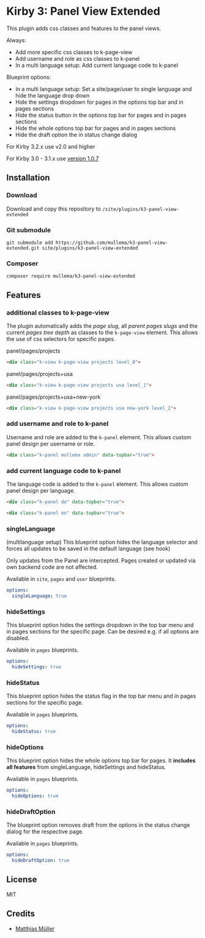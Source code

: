 # Kirby 3: Panel View Extended
This plugin adds css classes and features to the panel views.

Always:
- Add more specific css classes to k-page-view
- Add username and role as css classes to k-panel
- In a multi language setup: Add current language code to k-panel

Blueprint options:
- In a multi language setup: Set a site/page/user to single language and hide the language drop down
- Hide the settings dropdown for pages in the options top bar and in pages sections
- Hide the status button in the options top bar for pages and in pages sections
- Hide the whole options top bar for pages and in pages sections
- Hide the draft option the in status change dialog


For Kirby 3.2.x use v2.0 and higher 

For Kirby 3.0 - 3.1.x use [version 1.0.7](https://github.com/mullema/k3-panel-view-extended/releases/tag/v1.0.4)

## Installation
### Download

Download and copy this repository to `/site/plugins/k3-panel-view-extended`

### Git submodule

```
git submodule add https://github.com/mullema/k3-panel-view-extended.git site/plugins/k3-panel-view-extended
```

### Composer

```
composer require mullema/k3-panel-view-extended
```

## Features
### additional classes to k-page-view
The plugin automatically adds the *page slug*, all *parent pages slugs* and the current *pages tree depth* as classes to the `k-page-view` element. This allows the use of css selectors for specific pages.

panel/pages/projects
```html
<div class="k-view k-page-view projects level_0">
```

panel/pages/projects+usa
```html
<div class="k-view k-page-view projects usa level_1">
```

panel/pages/projects+usa+new-york
```html
<div class="k-view k-page-view projects usa new-york level_2">
```

### add username and role to k-panel
Username and role are added to the `k-panel` element. This allows custom panel design per username or role.
```html
<div class="k-panel mullema admin" data-topbar="true">
```

### add current language code to k-panel
The language code is added to the `k-panel` element. This allows custom panel design per language.
```html
<div class="k-panel de" data-topbar="true">
```
```html
<div class="k-panel en" data-topbar="true">
```

### singleLanguage
(multilanguage setup) This blueprint option hides the language selector and forces all updates to be saved in the default language (see hook)

Only updates from the Panel are intercepted. Pages created or updated via own backend code are not affected.

Available in `site`, `pages` and `user` blueprints.
```yaml
options:
  singleLanguage: true
```

### hideSettings
This blueprint option hides the settings dropdown in the top bar menu and in pages sections for the specific page. Can be desired e.g. if all options are disabled.

Available in `pages` blueprints.
```yaml
options:
  hideSettings: true
```

### hideStatus
This blueprint option hides the status flag in the top bar menu and in pages sections for the specific page.

Available in `pages` blueprints.
```yaml
options:
  hideStatus: true
```

### hideOptions
This blueprint option hides the whole options top bar for pages. 
It **includes all features** from singleLanguage, hideSettings and hideStatus.

Available in `pages` blueprints.
```yaml
options:
  hideOptions: true
```

### hideDraftOption
The blueprint option removes draft from the options in the status change dialog for the respective page. 

Available in `pages` blueprints. 
```yaml
options:
  hideDraftOption: true
```

## License
MIT

## Credits
- [Matthias Müller](https://github.com/mullema/)
